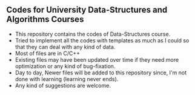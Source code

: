 **Codes for University Data-Structures and Algorithms Courses**
---
- This repository contains the codes of Data-Structures course.
- Tried to implement all the codes with templates as much as I could so that they can deal with any kind of data.
- Most of files are in C/C++
- Existing files may have been updated over time if they need more optimization or any kind of bug-fixation.
- Day to day, Newer files will be added to this repository since, I'm not done with learning (learning never ends).
- Any kind of suggestions are welcome.
